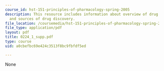 ```yaml
---
course_id: hst-151-principles-of-pharmacology-spring-2005
description: This resource includes information about overview of drug regulation
  and sources of drug discovery.
file_location: /coursemedia/hst-151-principles-of-pharmacology-spring-2005/a0cbefbc69e424c3513f8bc9fbfdf5ed_0224_1_supp.pdf
file_type: application/pdf
layout: pdf
title: 0224_1_supp.pdf
type: course
uid: a0cbefbc69e424c3513f8bc9fbfdf5ed

---
```

None